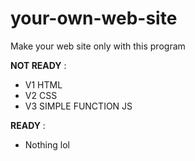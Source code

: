 # your-own-web-site
Make your web site only with this program
  
**NOT READY** :  
  - V1 HTML  
  - V2 CSS  
  - V3 SIMPLE FUNCTION JS  
  
**READY** :  
  - Nothing lol 
